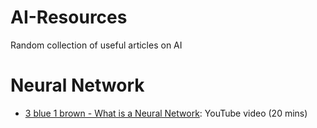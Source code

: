 # AI-Resources
Random collection of useful articles on AI


# Neural Network
* [3 blue 1 brown - What is a Neural Network](https://www.youtube.com/watch?v=aircAruvnKk): YouTube video (20 mins)
